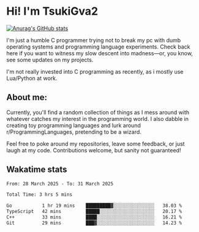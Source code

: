 # Hi! I'm TsukiGva2

[![Anurag's GitHub stats](https://github-readme-stats.vercel.app/api?username=tsukigva2&theme=gruvbox&show_icons=true)](https://github.com/anuraghazra/github-readme-stats)

I'm just a humble C programmer trying not to break my pc with dumb operating systems and programming language experiments. Check back here if you want to witness my slow descent into madness—or, you know, see some updates on my projects.

I'm not really invested into C programming as recently, as i mostly use Lua/Python at work.

## About me:

Currently, you'll find a random collection of things as I mess around with whatever catches my interest in the programming world. I also dabble in creating toy programming languages and lurk around r/ProgrammingLanguages, pretending to be a wizard.

Feel free to poke around my repositories, leave some feedback, or just laugh at my code. Contributions welcome, but sanity not guaranteed!


## Wakatime stats
<!--START_SECTION:waka-->

```txt
From: 28 March 2025 - To: 31 March 2025

Total Time: 3 hrs 5 mins

Go           1 hr 19 mins    █████████▓░░░░░░░░░░░░░░░   38.03 %
TypeScript   42 mins         █████░░░░░░░░░░░░░░░░░░░░   20.17 %
C++          33 mins         ████░░░░░░░░░░░░░░░░░░░░░   16.21 %
Git          29 mins         ███▓░░░░░░░░░░░░░░░░░░░░░   14.23 %
```

<!--END_SECTION:waka-->
